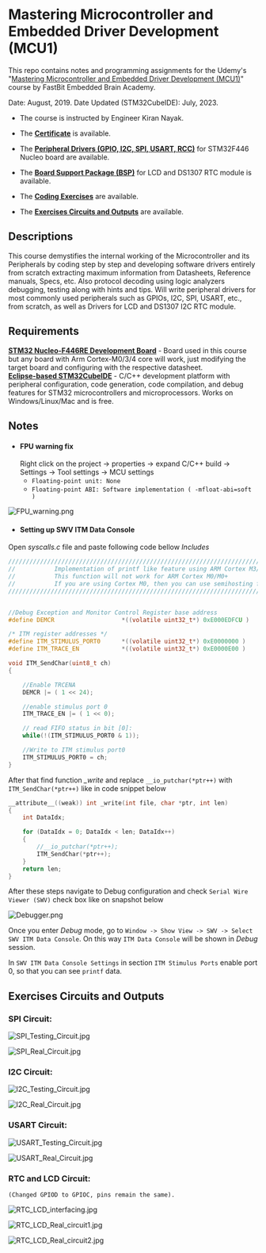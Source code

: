
# Mastering Microcontroller and Embedded Driver Development (MCU1)

This repo contains notes and programming assignments for the Udemy's "[Mastering Microcontroller and Embedded Driver Development (MCU1)](https://www.udemy.com/course/mastering-microcontroller-with-peripheral-driver-development/)" course by FastBit Embedded Brain Academy.

Date: August, 2019.
Date Updated (STM32CubeIDE): July, 2023.

- The course is instructed by Engineer Kiran Nayak.

- The [**Certificate**](https://github.com/renatosoriano/Udemy-Embedded-Course3_Mastering-Microcontroller-and-Embedded-Driver-Development-MCU1/blob/main/Certificate.pdf) is available. 

- The [**Peripheral Drivers (GPIO, I2C, SPI, USART, RCC)**](https://github.com/renatosoriano/Udemy-Embedded-Course3_Mastering-Microcontroller-and-Embedded-Driver-Development-MCU1/tree/main/Target_Workspace/stm32f4xx_drivers/drivers) for STM32F446 Nucleo board are available.

- The [**Board Support Package (BSP)**](https://github.com/renatosoriano/Udemy-Embedded-Course3_Mastering-Microcontroller-and-Embedded-Driver-Development-MCU1/tree/main/Target_Workspace/stm32f4xx_drivers/bsp) for LCD and DS1307 RTC module is available. 

- The [**Coding Exercises**](https://github.com/renatosoriano/Udemy-Embedded-Course3_Mastering-Microcontroller-and-Embedded-Driver-Development-MCU1/tree/main/Target_Workspace/stm32f4xx_drivers/Src) are available. 

- The [**Exercises Circuits and Outputs**](#exercises-circuits-and-outputs) are available.  

## Descriptions

This course demystifies the internal working of the Microcontroller and its Peripherals by coding step by step and developing software drivers entirely from scratch extracting maximum information from Datasheets, Reference manuals, Specs, etc. Also protocol decoding using logic analyzers debugging, testing along with hints and tips.
Will write peripheral drivers for most commonly used peripherals such as GPIOs, I2C, SPI, USART, etc., from scratch, as well as Drivers for LCD and DS1307 I2C RTC module.

## Requirements

**[STM32 Nucleo-F446RE Development Board](https://www.st.com/en/evaluation-tools/nucleo-f446re.html#overview)** - Board used in this course but any board with Arm Cortex-M0/3/4 core will work, just modifying the target board and configuring with the respective datasheet. \
**[Eclipse-based STM32CubeIDE](https://www.st.com/en/development-tools/stm32cubeide.html)** - C/C++ development platform with peripheral configuration, code generation, code compilation, and debug features for STM32 microcontrollers and microprocessors. Works on Windows/Linux/Mac and is free.

## Notes
* #### FPU warning fix
    Right click on the project -> properties -> expand C/C++ build -> Settings -> Tool settings -> MCU settings
  * `Floating-point unit: None`
  * `Floating-point ABI: Software implementation ( -mfloat-abi=soft )`

![FPU_warning.png](https://github.com/renatosoriano/Udemy-Embedded-Course3_Mastering-Microcontroller-and-Embedded-Driver-Development-MCU1/blob/main/Images/FPU_warning.png)

* #### Setting up SWV ITM Data Console

Open *syscalls.c* file and paste following code bellow *Includes*

```c
/////////////////////////////////////////////////////////////////////////////////////////////////////////
//           Implementation of printf like feature using ARM Cortex M3/M4/ ITM functionality
//           This function will not work for ARM Cortex M0/M0+
//           If you are using Cortex M0, then you can use semihosting feature of openOCD
/////////////////////////////////////////////////////////////////////////////////////////////////////////


//Debug Exception and Monitor Control Register base address
#define DEMCR                   *((volatile uint32_t*) 0xE000EDFCU )

/* ITM register addresses */
#define ITM_STIMULUS_PORT0   	*((volatile uint32_t*) 0xE0000000 )
#define ITM_TRACE_EN          	*((volatile uint32_t*) 0xE0000E00 )

void ITM_SendChar(uint8_t ch)
{

	//Enable TRCENA
	DEMCR |= ( 1 << 24);

	//enable stimulus port 0
	ITM_TRACE_EN |= ( 1 << 0);

	// read FIFO status in bit [0]:
	while(!(ITM_STIMULUS_PORT0 & 1));

	//Write to ITM stimulus port0
	ITM_STIMULUS_PORT0 = ch;
}
```


After that find function *_write* and replace `__io_putchar(*ptr++)` with `ITM_SendChar(*ptr++)` like in code snippet below
```c
__attribute__((weak)) int _write(int file, char *ptr, int len)
{
	int DataIdx;

	for (DataIdx = 0; DataIdx < len; DataIdx++)
	{
		//__io_putchar(*ptr++);
		ITM_SendChar(*ptr++);
	}
	return len;
}
```

After these steps navigate to Debug configuration and check `Serial Wire Viewer (SWV)` check box like on snapshot below

![Debugger.png](https://github.com/renatosoriano/Udemy-Embedded-Course3_Mastering-Microcontroller-and-Embedded-Driver-Development-MCU1/blob/main/Images/Debugger.png)

Once you enter *Debug* mode, go to `Window -> Show View -> SWV -> Select SWV ITM Data Console`. On this way `ITM Data Console` will be shown in *Debug* session.


In `SWV ITM Data Console Settings` in section `ITM Stimulus Ports` enable port 0, so that you can see `printf` data.


## Exercises Circuits and Outputs

### SPI Circuit:

![SPI_Testing_Circuit.jpg](https://github.com/renatosoriano/Udemy-Embedded-Course3_Mastering-Microcontroller-and-Embedded-Driver-Development-MCU1/blob/main/Images/SPI_Testing_Circuit.jpg)

![SPI_Real_Circuit.jpg](https://github.com/renatosoriano/Udemy-Embedded-Course3_Mastering-Microcontroller-and-Embedded-Driver-Development-MCU1/blob/main/Images/SPI_Real_Circuit.jpg)

### I2C Circuit:

![I2C_Testing_Circuit.jpg](https://github.com/renatosoriano/Udemy-Embedded-Course3_Mastering-Microcontroller-and-Embedded-Driver-Development-MCU1/blob/main/Images/I2C_Testing_Circuit.jpg)

![I2C_Real_Circuit.jpg](https://github.com/renatosoriano/Udemy-Embedded-Course3_Mastering-Microcontroller-and-Embedded-Driver-Development-MCU1/blob/main/Images/I2C_Real_Circuit.jpg)

### USART Circuit:

![USART_Testing_Circuit.jpg](https://github.com/renatosoriano/Udemy-Embedded-Course3_Mastering-Microcontroller-and-Embedded-Driver-Development-MCU1/blob/main/Images/USART_Testing_Circuit.jpg)

![USART_Real_Circuit.jpg](https://github.com/renatosoriano/Udemy-Embedded-Course3_Mastering-Microcontroller-and-Embedded-Driver-Development-MCU1/blob/main/Images/USART_Real_Circuit.jpg)

### RTC and LCD Circuit:

`(Changed GPIOD to GPIOC, pins remain the same).`

![RTC_LCD_interfacing.jpg](https://github.com/renatosoriano/Udemy-Embedded-Course3_Mastering-Microcontroller-and-Embedded-Driver-Development-MCU1/blob/main/Images/RTC_LCD_interfacing.jpg)

![RTC_LCD_Real_circuit1.jpg](https://github.com/renatosoriano/Udemy-Embedded-Course3_Mastering-Microcontroller-and-Embedded-Driver-Development-MCU1/blob/main/Images/RTC_LCD_Real_circuit1.jpg)

![RTC_LCD_Real_circuit2.jpg](https://github.com/renatosoriano/Udemy-Embedded-Course3_Mastering-Microcontroller-and-Embedded-Driver-Development-MCU1/blob/main/Images/RTC_LCD_Real_circuit2.jpg)


